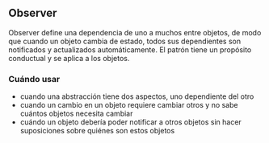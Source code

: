 ## Observer

Observer define una dependencia de uno a muchos entre objetos, de modo que cuando un objeto
cambia de estado, todos sus dependientes son notificados y actualizados automáticamente. El patrón
tiene un propósito conductual y se aplica a los objetos.

### Cuándo usar

* cuando una abstracción tiene dos aspectos, uno dependiente del otro
* cuando un cambio en un objeto requiere cambiar otros y no sabe cuántos objetos necesita cambiar
* cuándo un objeto debería poder notificar a otros objetos sin hacer suposiciones sobre quiénes son estos objetos
